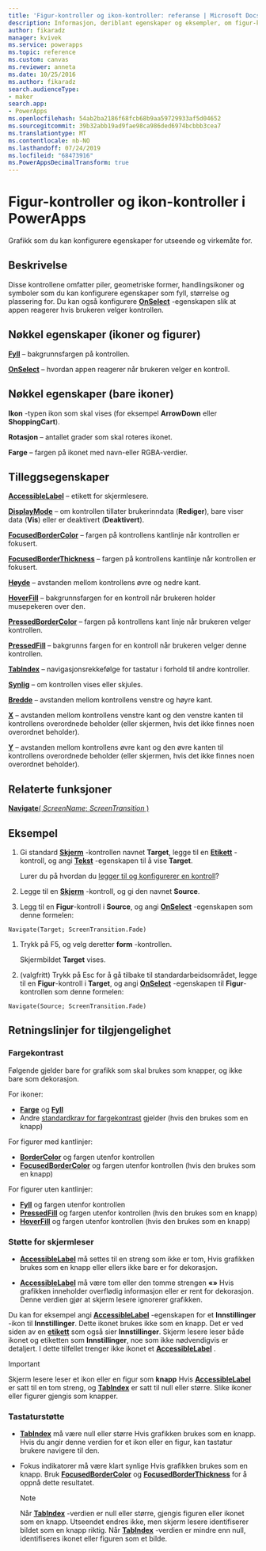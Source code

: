 ```yaml
---
title: 'Figur-kontroller og ikon-kontroller: referanse | Microsoft Docs'
description: Informasjon, deriblant egenskaper og eksempler, om figur-kontroller og ikon-kontroller
author: fikaradz
manager: kvivek
ms.service: powerapps
ms.topic: reference
ms.custom: canvas
ms.reviewer: anneta
ms.date: 10/25/2016
ms.author: fikaradz
search.audienceType:
- maker
search.app:
- PowerApps
ms.openlocfilehash: 54ab2ba2186f68fcb68b9aa59729933af5d04652
ms.sourcegitcommit: 39b32abb19ad9fae98ca986ded6974bcbbb3cea7
ms.translationtype: MT
ms.contentlocale: nb-NO
ms.lasthandoff: 07/24/2019
ms.locfileid: "68473916"
ms.PowerAppsDecimalTransform: true
---
```

# <a name="shape-controls-and-icon-controls-in-powerapps"></a>Figur-kontroller og ikon-kontroller i PowerApps
Grafikk som du kan konfigurere egenskaper for utseende og virkemåte for.

## <a name="description"></a>Beskrivelse
Disse kontrollene omfatter piler, geometriske former, handlingsikoner og symboler som du kan konfigurere egenskaper som fyll, størrelse og plassering for. Du kan også konfigurere **[OnSelect](properties-core.md)** -egenskapen slik at appen reagerer hvis brukeren velger kontrollen.

## <a name="key-properties-icons-and-shapes"></a>Nøkkel egenskaper (ikoner og figurer)
**[Fyll](properties-color-border.md)** – bakgrunnsfargen på kontrollen.

**[OnSelect](properties-core.md)** – hvordan appen reagerer når brukeren velger en kontroll.

## <a name="key-properties-icons-only"></a>Nøkkel egenskaper (bare ikoner)

**Ikon** -typen ikon som skal vises (for eksempel **ArrowDown** eller **ShoppingCart**). 

**Rotasjon** – antallet grader som skal roteres ikonet. 

**Farge** – fargen på ikonet med navn-eller RGBA-verdier.

## <a name="additional-properties"></a>Tilleggsegenskaper
**[AccessibleLabel](properties-accessibility.md)** – etikett for skjermlesere.

**[DisplayMode](properties-core.md)** – om kontrollen tillater brukerinndata (**Rediger**), bare viser data (**Vis**) eller er deaktivert (**Deaktivert**).

**[FocusedBorderColor](properties-color-border.md)** – fargen på kontrollens kantlinje når kontrollen er fokusert.

**[FocusedBorderThickness](properties-color-border.md)** – fargen på kontrollens kantlinje når kontrollen er fokusert.

**[Høyde](properties-size-location.md)** – avstanden mellom kontrollens øvre og nedre kant.

**[HoverFill](properties-color-border.md)** – bakgrunnsfargen for en kontroll når brukeren holder musepekeren over den.

**[PressedBorderColor](properties-color-border.md)** – fargen på kontrollens kant linje når brukeren velger kontrollen.

**[PressedFill](properties-color-border.md)** – bakgrunns fargen for en kontroll når brukeren velger denne kontrollen.

**[TabIndex](properties-accessibility.md)** – navigasjonsrekkefølge for tastatur i forhold til andre kontroller.

**[Synlig](properties-core.md)** – om kontrollen vises eller skjules.

**[Bredde](properties-size-location.md)** – avstanden mellom kontrollens venstre og høyre kant.

**[X](properties-size-location.md)** – avstanden mellom kontrollens venstre kant og den venstre kanten til kontrollens overordnede beholder (eller skjermen, hvis det ikke finnes noen overordnet beholder).

**[Y](properties-size-location.md)** – avstanden mellom kontrollens øvre kant og den øvre kanten til kontrollens overordnede beholder (eller skjermen, hvis det ikke finnes noen overordnet beholder).

## <a name="related-functions"></a>Relaterte funksjoner

[**Navigate**( *ScreenName*; *ScreenTransition* )](../functions/function-navigate.md)

## <a name="example"></a>Eksempel

1. Gi standard **[Skjerm](control-screen.md)** -kontrollen navnet **Target**, legge til en **[Etikett](control-text-box.md)** -kontroll, og angi **[Tekst](properties-core.md)** -egenskapen til å vise **Target**.

    Lurer du på hvordan du [legger til og konfigurerer en kontroll](../add-configure-controls.md)?

1. Legge til en **[Skjerm](control-screen.md)** -kontroll, og gi den navnet **Source**.

1. Legg til en **Figur**-kontroll i **Source**, og angi **[OnSelect](properties-core.md)** -egenskapen som denne formelen:

  `Navigate(Target; ScreenTransition.Fade)`
  
1. Trykk på F5, og velg deretter **form** -kontrollen.

    Skjermbildet **Target** vises.

1. (valgfritt) Trykk på Esc for å gå tilbake til standardarbeidsområdet, legge til en **Figur**-kontroll i **Target**, og angi **[OnSelect](properties-core.md)** -egenskapen til **Figur**-kontrollen som denne formelen:

  `Navigate(Source; ScreenTransition.Fade)`

## <a name="accessibility-guidelines"></a>Retningslinjer for tilgjengelighet

### <a name="color-contrast"></a>Fargekontrast

Følgende gjelder bare for grafikk som skal brukes som knapper, og ikke bare som dekorasjon.

For ikoner:
- **[Farge](properties-color-border.md)** og **[Fyll](properties-color-border.md)**
- Andre [standardkrav for fargekontrast](../accessible-apps-color.md) gjelder (hvis den brukes som en knapp)

For figurer med kantlinjer:
- **[BorderColor](properties-color-border.md)** og fargen utenfor kontrollen
- **[FocusedBorderColor](properties-color-border.md)** og fargen utenfor kontrollen (hvis den brukes som en knapp)

For figurer uten kantlinjer:
- **[Fyll](properties-color-border.md)** og fargen utenfor kontrollen
- **[PressedFill](properties-color-border.md)** og fargen utenfor kontrollen (hvis den brukes som en knapp)
- **[HoverFill](properties-color-border.md)** og fargen utenfor kontrollen (hvis den brukes som en knapp)

### <a name="screen-reader-support"></a>Støtte for skjermleser
- **[AccessibleLabel](properties-accessibility.md)** må settes til en streng som ikke er tom, Hvis grafikken brukes som en knapp eller ellers ikke bare er for dekorasjon.

- **[AccessibleLabel](properties-accessibility.md)** må være tom eller den tomme strengen **«»** Hvis grafikken inneholder overflødig informasjon eller er rent for dekorasjon. Denne verdien gjør at skjerm lesere ignorerer grafikken.

Du kan for eksempel angi **[AccessibleLabel](properties-accessibility.md)** -egenskapen for et **Innstillinger** -ikon til **Innstillinger**. Dette ikonet brukes ikke som en knapp. Det er ved siden av en **[etikett](control-text-box.md)** som også sier **Innstillinger**. Skjerm lesere leser både ikonet og etiketten som **Innstillinger**, noe som ikke nødvendigvis er detaljert. I dette tilfellet trenger ikke ikonet et **[AccessibleLabel](properties-accessibility.md)** .

> [!IMPORTANT]
> Skjerm lesere leser et ikon eller en figur som **knapp** Hvis **[AccessibleLabel](properties-accessibility.md)** er satt til en tom streng, og **[TabIndex](properties-accessibility.md)** er satt til null eller større. Slike ikoner eller figurer gjengis som knapper. 

### <a name="keyboard-support"></a>Tastaturstøtte
- **[TabIndex](properties-accessibility.md)** må være null eller større Hvis grafikken brukes som en knapp. Hvis du angir denne verdien for et ikon eller en figur, kan tastatur brukere navigere til den.

- Fokus indikatorer må være klart synlige Hvis grafikken brukes som en knapp. Bruk **[FocusedBorderColor](properties-color-border.md)** og **[FocusedBorderThickness](properties-color-border.md)** for å oppnå dette resultatet.

    > [!NOTE]
    > Når  **[TabIndex](properties-accessibility.md)** -verdien er null eller større, gjengis figuren eller ikonet som en knapp. Utseendet endres ikke, men skjerm lesere identifiserer bildet som en knapp riktig. Når **[TabIndex](properties-accessibility.md)** -verdien er mindre enn null, identifiseres ikonet eller figuren som et bilde.
